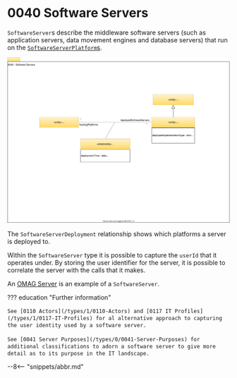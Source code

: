 <!-- SPDX-License-Identifier: CC-BY-4.0 -->
<!-- Copyright Contributors to the Egeria project. -->

# 0040 Software Servers

`SoftwareServer`s describe the middleware software servers (such as application servers, data movement engines and database servers) that run on the [`SoftwareServerPlatform`s](/types/0/0037-SoftwareServerPlatform).

![UML](0040-Software-Servers.svg)

The `SoftwareServerDeployment` relationship shows which platforms a server is deployed to.

Within the `SoftwareServer` type it is possible to capture the `userId` that it operates under. By storing the user identifier for the server, it is possible to correlate the server with the calls that it makes.

An [OMAG Server](/concepts/omag-server) is an example of a `SoftwareServer`.

??? education "Further information"
    
    See [0110 Actors](/types/1/0110-Actors) and [0117 IT Profiles](/types/1/0117-IT-Profiles) for al alternative approach to capturing the user identity used by a software server.

    See [0041 Server Purposes](/types/0/0041-Server-Purposes) for additional classifications to adorn a software server to give more detail as to its purpose in the IT landscape.

--8<-- "snippets/abbr.md"
